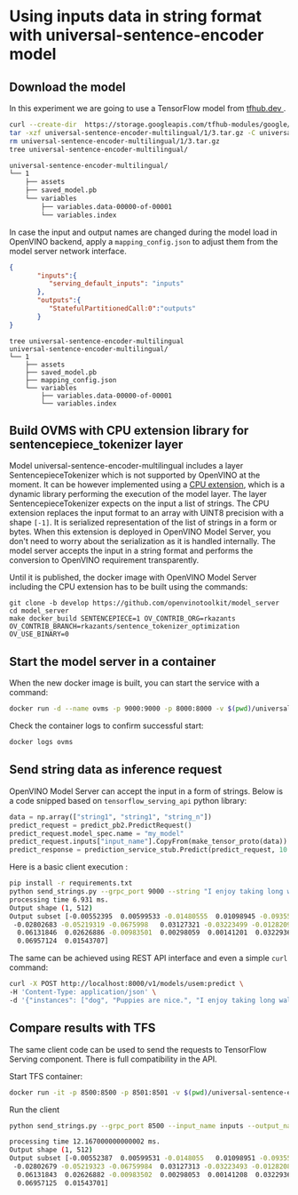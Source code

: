 # Using inputs data in string format with universal-sentence-encoder model


## Download the model

In this experiment we are going to use a TensorFlow model from [tfhub.dev ](https://tfhub.dev/google/universal-sentence-encoder-multilingual/3).

```bash
curl --create-dir  https://storage.googleapis.com/tfhub-modules/google/universal-sentence-encoder-multilingual/3.tar.gz -o universal-sentence-encoder-multilingual/1/3.tar.gz
tar -xzf universal-sentence-encoder-multilingual/1/3.tar.gz -C universal-sentence-encoder-multilingual/1/
rm universal-sentence-encoder-multilingual/1/3.tar.gz
tree universal-sentence-encoder-multilingual/

universal-sentence-encoder-multilingual/
└── 1
    ├── assets
    ├── saved_model.pb
    └── variables
        ├── variables.data-00000-of-00001
        └── variables.index

```

In case the input and output names are changed during the model load in OpenVINO backend, apply a `mapping_config.json` to adjust them from the model server network interface.
```json
{
       "inputs":{ 
          "serving_default_inputs": "inputs"
       },
       "outputs":{
          "StatefulPartitionedCall:0":"outputs"
       }
}
``` 

```
tree universal-sentence-encoder-multilingual
universal-sentence-encoder-multilingual/
└── 1
    ├── assets
    ├── saved_model.pb
    ├── mapping_config.json    
    └── variables
        ├── variables.data-00000-of-00001
        └── variables.index
```


## Build OVMS with CPU extension library for sentencepiece_tokenizer layer

Model universal-sentence-encoder-multilingual includes a layer SentencepieceTokenizer which is not supported by OpenVINO at the moment. It can be however implemented using a [CPU extension](https://github.com/openvinotoolkit/openvino_contrib/tree/master/modules/custom_operations/user_ie_extensions/sentence_piece), which is a dynamic library performing the execution of the model layer.
The layer SentencepieceTokenizer expects on the input a list of strings. The CPU extension replaces the input format to an array with UINT8 precision with a shape `[-1]`. It is serialized representation of the list of strings in a form or bytes. When this extension is deployed in OpenVINO Model Server, you don't need to worry about the serialization as it is handled internally. The model server accepts the input in a string format and performs the conversion to OpenVINO requirement transparently.

Until it is published, the docker image with OpenVINO Model Server including the CPU extension has to be built using the commands:

```
git clone -b develop https://github.com/openvinotoolkit/model_server
cd model_server
make docker_build SENTENCEPIECE=1 OV_CONTRIB_ORG=rkazants OV_CONTRIB_BRANCH=rkazants/sentence_tokenizer_optimization OV_USE_BINARY=0

```

## Start the model server in a container
When the new docker image is built, you can start the service with a command:
```bash
docker run -d --name ovms -p 9000:9000 -p 8000:8000 -v $(pwd)/universal-sentence-encoder-multilingual-frozen:/model openvino/model_server:latest --model_name usem --model_path /model --cpu_extension /ovms/lib/libuser_ov_extensions.so --plugin_config '{"NUM_STREAMS": 1}' --port 9000 --rest_port 8000
```

Check the container logs to confirm successful start:
```bash
docker logs ovms
```


## Send string data as inference request

OpenVINO Model Server can accept the input in a form of strings. Below is a code snipped based on `tensorflow_serving_api` python library:
```python
data = np.array(["string1", "string1", "string_n"])
predict_request = predict_pb2.PredictRequest()
predict_request.model_spec.name = "my_model"
predict_request.inputs["input_name"].CopyFrom(make_tensor_proto(data))
predict_response = prediction_service_stub.Predict(predict_request, 10.0)
```

Here is a basic client execution :
```bash
pip install -r requirements.txt
python send_strings.py --grpc_port 9000 --string "I enjoy taking long walks along the beach with my dog."
processing time 6.931 ms.
Output shape (1, 512)
Output subset [-0.00552395  0.00599533 -0.01480555  0.01098945 -0.09355522 -0.08445048
 -0.02802683 -0.05219319 -0.0675998   0.03127321 -0.03223499 -0.01282092
  0.06131846  0.02626886 -0.00983501  0.00298059  0.00141201  0.03229365
  0.06957124  0.01543707]

```

The same can be achieved using REST API interface and even a simple `curl` command:

```bash
curl -X POST http://localhost:8000/v1/models/usem:predict \
-H 'Content-Type: application/json' \
-d '{"instances": ["dog", "Puppies are nice.", "I enjoy taking long walks along the beach with my dog."]}'
```  


## Compare results with TFS

The same client code can be used to send the requests to TensorFlow Serving component. There is full compatibility in the API.

Start TFS container:
```bash
docker run -it -p 8500:8500 -p 8501:8501 -v $(pwd)/universal-sentence-encoder-multilingual:/models/usem -e MODEL_NAME=usem tensorflow/serving
```


Run the client
```bash
python send_strings.py --grpc_port 8500 --input_name inputs --output_name outputs --string "I enjoy taking long walks along the beach with my dog."

processing time 12.167000000000002 ms.
Output shape (1, 512)
Output subset [-0.00552387  0.00599531 -0.0148055   0.01098951 -0.09355522 -0.08445048
 -0.02802679 -0.05219323 -0.06759984  0.03127313 -0.03223493 -0.01282088
  0.06131843  0.02626882 -0.00983502  0.00298053  0.00141208  0.03229369
  0.06957125  0.01543701]

```

